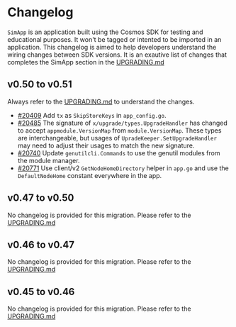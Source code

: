 <!--
Guiding Principles:
Changelogs are for humans, not machines.
There should be an entry for every single version.
The same types of changes should be grouped.
Versions and sections should be linkable.
The latest version comes first.
The release date of each version is displayed.
Mention whether you follow Semantic Versioning.
Usage:
Change log entries are to be added to the Unreleased section under the
appropriate stanza (see below). Each entry should ideally include a tag and
the Github issue reference in the following format:
* (<tag>) [#<issue-number>] Changelog message.
Types of changes (Stanzas):
"Features" for new features.
"Improvements" for changes in existing functionality.
"Deprecated" for soon-to-be removed features.
"Bug Fixes" for any bug fixes.
"API Breaking" for breaking exported APIs used by developers building on SDK.
Ref: https://keepachangelog.com/en/1.0.0/
-->

# Changelog

`SimApp` is an application built using the Cosmos SDK for testing and educational purposes.
It won't be tagged or intented to be imported in an application.
This changelog is aimed to help developers understand the wiring changes between SDK versions.
It is an exautive list of changes that completes the SimApp section in the [UPGRADING.md](https://github.com/cosmos/cosmos-sdk/blob/main/UPGRADING.md#simapp)

## v0.50 to v0.51

Always refer to the [UPGRADING.md](https://github.com/cosmos/cosmos-sdk/blob/main/UPGRADING.md) to understand the changes.

* [#20409](https://github.com/cosmos/cosmos-sdk/pull/20409) Add `tx` as `SkipStoreKeys` in `app_config.go`.
* [#20485](https://github.com/cosmos/cosmos-sdk/pull/20485) The signature of `x/upgrade/types.UpgradeHandler` has changed to accept `appmodule.VersionMap` from `module.VersionMap`.  These types are interchangeable, but usages of `UpradeKeeper.SetUpgradeHandler` may need to adjust their usages to match the new signature.
* [#20740](https://github.com/cosmos/cosmos-sdk/pull/20740) Update `genutilcli.Commands` to use the genutil modules from the module manager.
* [#20771](https://github.com/cosmos/cosmos-sdk/pull/20771) Use client/v2 `GetNodeHomeDirectory` helper in `app.go` and use the `DefaultNodeHome` constant everywhere in the app.

<!-- TODO: move changelog.md elements to here -->

## v0.47 to v0.50

No changelog is provided for this migration. Please refer to the [UPGRADING.md](https://github.com/cosmos/cosmos-sdk/blob/main/UPGRADING.md#v050x)

## v0.46 to v0.47

No changelog is provided for this migration. Please refer to the [UPGRADING.md](https://github.com/cosmos/cosmos-sdk/blob/main/UPGRADING.md#v047x)

## v0.45 to v0.46

No changelog is provided for this migration. Please refer to the [UPGRADING.md](https://github.com/cosmos/cosmos-sdk/blob/main/UPGRADING.md#v046x)
